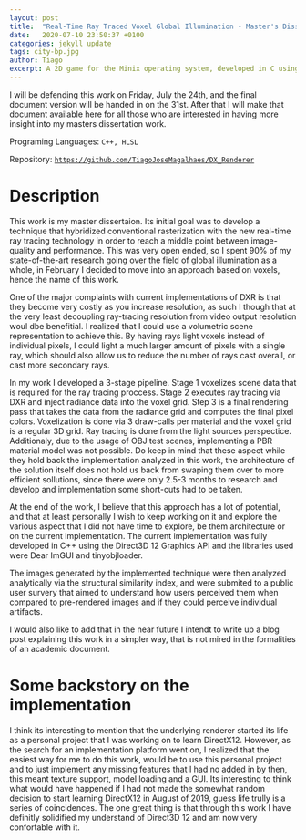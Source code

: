 ```yaml
---
layout: post
title:  "Real-Time Ray Traced Voxel Global Illumination - Master's Dissertation"
date:   2020-07-10 23:50:37 +0100
categories: jekyll update
tags: city-bp.jpg
author: Tiago
excerpt: A 2D game for the Minix operating system, developed in C using only the C standard library and Minix's OS API.
---
```


<div class="alert alert-warning text-center" role="alert">
 I will be defending this work on Friday, July the 24th, and the final document version will be handed in on the 31st. After that I will make that document available here for all those who are interested in having more insight into my masters dissertation work.
</div>

Programing Languages: `C++, HLSL`

Repository: [`https://github.com/TiagoJoseMagalhaes/DX_Renderer`](https://github.com/TiagoJoseMagalhaes/DX_Renderer)

# Description

This work is my master dissertaion. Its initial goal was to develop a technique that hybridized conventional rasterization with the new real-time ray tracing technology in order to reach a middle point between image-quality and performance. This was very open ended, so I spent 90% of my state-of-the-art research going over the field of global illumination as a whole, in February I decided to move into an approach based on voxels, hence the name of this work.

One of the major complaints with current implementations of DXR is that they become very costly as you increase resolution, as such I though that at the very least decoupling ray-tracing resolution from video output resolution woul dbe benefitial. I realized that I could use a volumetric scene representation to achieve this. By having rays light voxels instead of individual pixels, I could light a much larger amount of pixels with a single ray, which should also allow us to reduce the number of rays cast overall, or cast more secondary rays.

In my work I developed a 3-stage pipeline. Stage 1 voxelizes scene data that is required for the ray tracing proccess. Stage 2 executes ray tracing via DXR and inject radiance data into the voxel grid. Step 3 is a final rendering pass that takes the data from the radiance grid and computes the final pixel colors. Voxelization is done via 3 draw-calls per material and the voxel grid is a regular 3D grid. Ray tracing is done from the light sources perspectice. Additionaly, due to the usage of OBJ test scenes, implementing a PBR material model was not possible. Do keep in mind that these aspect while they hold back the implementation analyzed in this work, the architecture of the solution itself does not hold us back from swaping them over to more efficient sollutions, since there were only 2.5-3 months to research and develop and implementation some short-cuts had to be taken.

At the end of the work, I believe that this approach has a lot of potential, and that at least personally I wish to keep working on it and explore the various aspect that I did not have time to explore, be them architecture or on the current implementation. The current implementation was fully developed in C++ using the Direct3D 12 Graphics API and the libraries used were Dear ImGUI and tinyobjloader.

The images generated by the implemented technique were then analyzed analytically via the structural similarity index, and were submited to a public user survery that aimed to understand how users perceived them when compared to pre-rendered images and if they could perceive individual artifacts.

I would also like to add that in the near future I intendt to write up a blog post explaining this work in a simpler way, that is not mired in the formalities of an academic document.

# Some backstory on the implementation

I think its interesting to mention that the underlying renderer started its life as a personal project that I was working on to learn DirectX12. However, as the search for an implementation platform went on, I realized that the easiest way for me to do this work, would be to use this personal project and to just implement any missing features that I had no added in by then, this meant texture support, model loading and a GUI. Its interesting to think what would have happened if I had not made the somewhat random decision to start learning DirectX12 in August of 2019, guess life trully is a series of coincidences. The one great thing is that through this work I have definitly solidified my understand of Direct3D 12 and am now very confortable with it.

